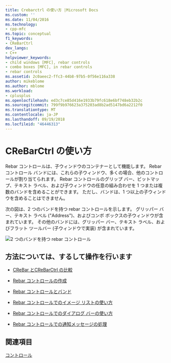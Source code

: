 ```yaml
---
title: Crebarctrl の使い方 |Microsoft Docs
ms.custom: ''
ms.date: 11/04/2016
ms.technology:
- cpp-mfc
ms.topic: conceptual
f1_keywords:
- CReBarCtrl
dev_langs:
- C++
helpviewer_keywords:
- child windows [MFC], rebar controls
- combo boxes [MFC], in rebar controls
- rebar controls
ms.assetid: 2c0aeec2-ffc3-44b8-97b5-0f56e116a338
author: mikeblome
ms.author: mblome
ms.workload:
- cplusplus
ms.openlocfilehash: ed3c7ce85d416e1933b79fc618e6bf748eb32b2c
ms.sourcegitcommit: 799f9b976623a375203ad8b2ad5147bd6a2212f0
ms.translationtype: MT
ms.contentlocale: ja-JP
ms.lasthandoff: 09/19/2018
ms.locfileid: "46446313"
---
```

# <a name="using-crebarctrl"></a>CReBarCtrl の使い方

Rebar コントロールは、子ウィンドウのコンテナーとして機能します。 Rebar コントロール バンドには、これらの子ウィンドウ、多くの場合、他のコントロールが割り当てられます。 Rebar コントロールのグリップ バー、ビットマップ、テキスト ラベル、および子ウィンドウの任意の組み合わせを 1 つまたは複数のバンドを含めることができます。 ただし、バンドは、1 つ以上の子ウィンドウを含めることはできません。

次の図は、2 つのバンドを持つ rebar コントロールを示します。 グリッパー バー、テキスト ラベル ("Address")、およびコンボ ボックスの子ウィンドウが含まれています。 その他のバンドには、グリッパー バー、テキスト ラベル、およびフラット ツールバー (子ウィンドウで実装) が含まれています。

![2 つのバンドを持つ rebar コントロール](../mfc/media/vc4ruz1.gif "vc4ruz1")

## <a name="what-do-you-want-to-know-more-about"></a>方法については、するして操作を行います

- [CReBar とCReBarCtrl の比較](../mfc/crebar-vs-crebarctrl.md)

- [Rebar コントロールの作成](../mfc/creating-a-rebar-control.md)

- [Rebar コントロールとバンド](../mfc/rebar-controls-and-bands.md)

- [Rebar コントロールでのイメージ リストの使い方](../mfc/using-an-image-list-with-a-rebar-control.md)

- [Rebar コントロールでのダイアログ バーの使い方](../mfc/using-a-dialog-bar-with-a-rebar-control.md)

- [Rebar コントロールでの通知メッセージの処理](../mfc/processing-notification-messages-in-a-rebar-control.md)

## <a name="see-also"></a>関連項目

[コントロール](../mfc/controls-mfc.md)

